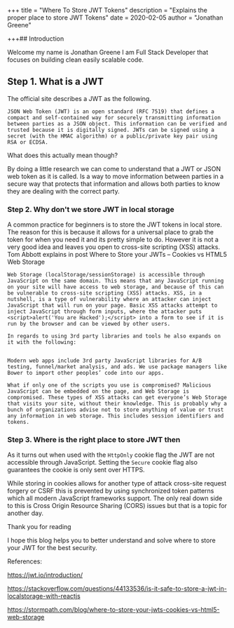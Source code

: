 +++
title = "Where To Store JWT Tokens"
description = "Explains the proper place to store JWT Tokens"
date = 2020-02-05
author = "Jonathan Greene"

+++## Introduction

Welcome my name is Jonathan Greene I am Full Stack Developer that focuses on building clean easily scalable code.

## Step 1. What is a JWT

The official site describes a JWT as the following.

```
JSON Web Token (JWT) is an open standard (RFC 7519) that defines a compact and self-contained way for securely transmitting information between parties as a JSON object. This information can be verified and trusted because it is digitally signed. JWTs can be signed using a secret (with the HMAC algorithm) or a public/private key pair using RSA or ECDSA.
```

What does this actually mean though?

By doing a little research we can come to understand that a JWT or JSON web token as it is called. Is a way to move information between parties in a secure way that protects that information and allows both parties to know they are dealing with the correct party. 

### Step 2. Why don't we store JWT in local storage

A common practice for beginners is to store the JWT tokens in local store. The reason for this is because it allows for a universal place to grab the token for when you need it and its pretty simple to do. However it is not a very good idea and leaves you open to  cross-site scripting (XSS) attacks. Tom Abbott explains in post Where to Store your JWTs – Cookies vs HTML5 Web Storage

```
Web Storage (localStorage/sessionStorage) is accessible through JavaScript on the same domain. This means that any JavaScript running on your site will have access to web storage, and because of this can be vulnerable to cross-site scripting (XSS) attacks. XSS, in a nutshell, is a type of vulnerability where an attacker can inject JavaScript that will run on your page. Basic XSS attacks attempt to inject JavaScript through form inputs, where the attacker puts <script>alert('You are Hacked');</script> into a form to see if it is run by the browser and can be viewed by other users.

In regards to using 3rd party libraries and tools he also expands on it with the following: 


Modern web apps include 3rd party JavaScript libraries for A/B testing, funnel/market analysis, and ads. We use package managers like Bower to import other peoples’ code into our apps.

What if only one of the scripts you use is compromised? Malicious JavaScript can be embedded on the page, and Web Storage is compromised. These types of XSS attacks can get everyone’s Web Storage that visits your site, without their knowledge. This is probably why a bunch of organizations advise not to store anything of value or trust any information in web storage. This includes session identifiers and tokens.
```

### Step 3. Where is the right place to store JWT then

As it turns out  when used with the `HttpOnly` cookie flag the JWT are not accessible through JavaScript. Setting the `Secure` cookie flag also guarantees the cookie is only sent over HTTPS.

While storing in cookies allows for another type of attack cross-site request forgery or CSRF this is prevented by using synchronized token patterns which all modern JavaScript frameworks support.  The only real down side to this is Cross Origin Resource Sharing (CORS) issues but that is a topic for another day.  



Thank you for reading

I hope this blog helps you to better understand and solve where to store your JWT for the best security.

References:

https://jwt.io/introduction/

https://stackoverflow.com/questions/44133536/is-it-safe-to-store-a-jwt-in-localstorage-with-reactjs

https://stormpath.com/blog/where-to-store-your-jwts-cookies-vs-html5-web-storage